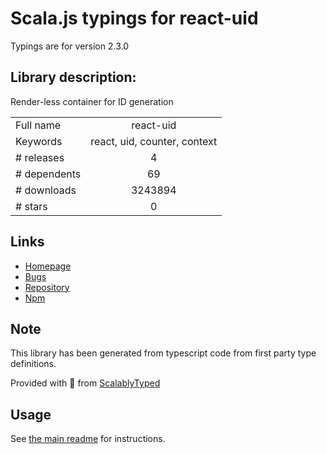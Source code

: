 
# Scala.js typings for react-uid

Typings are for version 2.3.0

## Library description:
Render-less container for ID generation

|                    |                 |
| ------------------ | :-------------: |
| Full name          | react-uid |
| Keywords           | react, uid, counter, context |
| # releases         | 4 |
| # dependents       | 69 |
| # downloads        | 3243894 |
| # stars            | 0 |

## Links
- [Homepage](https://github.com/thearnica/react-uid#readme)
- [Bugs](https://github.com/thearnica/react-uid/issues)
- [Repository](https://github.com/thearnica/react-uid)
- [Npm](https://www.npmjs.com/package/react-uid)
    


## Note
This library has been generated from typescript code from first party type definitions.

Provided with :purple_heart: from [ScalablyTyped](https://github.com/oyvindberg/ScalablyTyped)

## Usage
See [the main readme](../../readme.md) for instructions.


